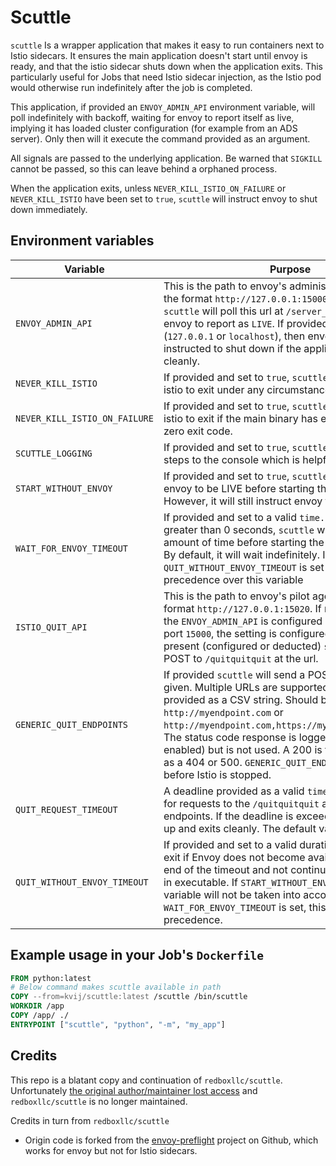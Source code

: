 # Scuttle

`scuttle` Is a wrapper application that makes it easy to run containers next to Istio sidecars.  It ensures the main application doesn't start until envoy is ready, and that the istio sidecar shuts down when the application exits.  This particularly useful for Jobs that need Istio sidecar injection, as the Istio pod would otherwise run indefinitely after the job is completed.

This application, if provided an `ENVOY_ADMIN_API` environment variable,
will poll indefinitely with backoff, waiting for envoy to report itself as live, implying it has loaded cluster configuration (for example from an ADS server). Only then will it execute the command provided as an argument.

All signals are passed to the underlying application. Be warned that `SIGKILL` cannot be passed, so this can leave behind a orphaned process.

When the application exits, unless `NEVER_KILL_ISTIO_ON_FAILURE` or `NEVER_KILL_ISTIO` have been set to `true`, `scuttle` will instruct envoy to shut down immediately.

## Environment variables

| Variable                      | Purpose                                                                                                                                                                                                                                                                                                                                                                                                                |
|-------------------------------|------------------------------------------------------------------------------------------------------------------------------------------------------------------------------------------------------------------------------------------------------------------------------------------------------------------------------------------------------------------------------------------------------------------------|
| `ENVOY_ADMIN_API`             | This is the path to envoy's administration interface, in the format `http://127.0.0.1:15000`. If provided, `scuttle` will poll this url at `/server_info` waiting for envoy to report as `LIVE`. If provided and local (`127.0.0.1` or `localhost`), then envoy will be instructed to shut down if the application exits cleanly.                                                                                      |
| `NEVER_KILL_ISTIO`            | If provided and set to `true`, `scuttle` will not instruct istio to exit under any circumstances.                                                                                                                                                                                                                                                                                                                      |
| `NEVER_KILL_ISTIO_ON_FAILURE` | If provided and set to `true`, `scuttle` will not instruct istio to exit if the main binary has exited with a non-zero exit code.                                                                                                                                                                                                                                                                                      |
| `SCUTTLE_LOGGING`             | If provided and set to `true`, `scuttle` will log various steps to the console which is helpful for debugging                                                                                                                                                                                                                                                                                                          |
| `START_WITHOUT_ENVOY`         | If provided and set to `true`, `scuttle` will not wait for envoy to be LIVE before starting the main application. However, it will still instruct envoy to exit.                                                                                                                                                                                                                                                       |
| `WAIT_FOR_ENVOY_TIMEOUT`      | If provided and set to a valid `time.Duration` string greater than 0 seconds, `scuttle` will wait for that amount of time before starting the main application. By default, it will wait indefinitely. If `QUIT_WITHOUT_ENVOY_TIMEOUT` is set as well, it will take precedence over this variable                                                                                                                      |
| `ISTIO_QUIT_API`              | This is the path to envoy's pilot agent interface, in the format `http://127.0.0.1:15020`. If not provided and the `ENVOY_ADMIN_API` is configured with the default port `15000`, the setting is configured automatically. If present (configured or deducted) `scuttle` will send a POST to `/quitquitquit` at the url.                                                                                               |
| `GENERIC_QUIT_ENDPOINTS`      | If provided `scuttle` will send a POST to the URL given.  Multiple URLs are supported and must be provided as a CSV string.  Should be in format `http://myendpoint.com` or `http://myendpoint.com,https://myotherendpoint.com`.  The status code response is logged (if logging is enabled) but is not used.  A 200 is treated the same as a 404 or 500. `GENERIC_QUIT_ENDPOINTS` is handled before Istio is stopped. |
| `QUIT_REQUEST_TIMEOUT`        | A deadline provided as a valid `time.Duration` string for requests to the `/quitquitquit` and/or the generic endpoints. If the deadline is exceeded `scuttle` gives up and exits cleanly. The default value is `5s`.                                                                                                                                                                                                   |
| `QUIT_WITHOUT_ENVOY_TIMEOUT`  | If provided and set to a valid duration, `scuttle` will exit if Envoy does not become available before the end of the timeout and not continue with the passed in executable. If `START_WITHOUT_ENVOY` is also set, this variable will not be taken into account. Also, if `WAIT_FOR_ENVOY_TIMEOUT` is set, this variable will take precedence.                                                                        |

## Example usage in your Job's `Dockerfile`

```dockerfile
FROM python:latest
# Below command makes scuttle available in path
COPY --from=kvij/scuttle:latest /scuttle /bin/scuttle
WORKDIR /app
COPY /app/ ./
ENTRYPOINT ["scuttle", "python", "-m", "my_app"]
```

## Credits

This repo is a blatant copy and continuation of `redboxllc/scuttle`.
Unfortunately [the original author/maintainer lost access](https://github.com/redboxllc/scuttle/pull/60#issuecomment-1342925256) and `redboxllc/scuttle` is no longer maintained.

Credits in turn from `redboxllc/scuttle`
- Origin code is forked from the [envoy-preflight](https://github.com/monzo/envoy-preflight) project on Github, which works for envoy but not for Istio sidecars.
